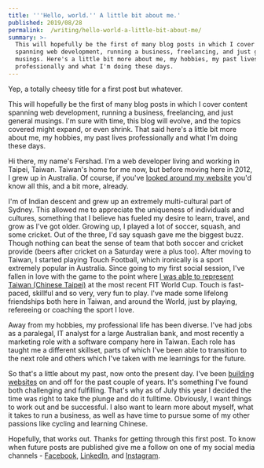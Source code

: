 ```yaml
---
title: '''Hello, world.'' A little bit about me.'
published: 2019/08/28
permalink:  /writing/hello-world-a-little-bit-about-me/
summary: >-
  This will hopefully be the first of many blog posts in which I cover content
  spanning web development, running a business, freelancing, and just general
  musings. Here's a little bit more about me, my hobbies, my past lives
  professionally and what I'm doing these days.
---
```


Yep, a totally cheesy title for a first post but whatever.

This will hopefully be the first of many blog posts in which I cover content spanning web development, running a business, freelancing, and just general musings. I'm sure with time, this blog will evolve, and the topics covered might expand, or even shrink. That said here's a little bit more about me, my hobbies, my past lives professionally and what I'm doing these days.

Hi there, my name's Fershad. I'm a web developer living and working in Taipei, Taiwan. Taiwan's home for me now, but before moving here in 2012, I grew up in Australia. Of course, if you've [looked around my website](https://www.fershad.com/about) you'd know all this, and a bit more, already.

I'm of Indian descent and grew up an extremely multi-cultural part of Sydney. This allowed me to appreciate the uniqueness of individuals and cultures, something that I believe has fueled my desire to learn, travel, and grow as I've got older. Growing up, I played a lot of soccer, squash, and some cricket. Out of the three, I'd say squash gave me the biggest buzz. Though nothing can beat the sense of team that both soccer and cricket provide (beers after cricket on a Saturday were a plus too). After moving to Taiwan, I started playing Touch Football, which ironically is a sport extremely popular in Australia. Since going to my first social session, I've fallen in love with the game to the point where [I was able to represent Taiwan (Chinese Taipei)](https://www.fershad.com/work/chinese-taipei-touch-2019-world-cup/) at the most recent FIT World Cup. Touch is fast-paced, skillful and so very, very fun to play. I've made some lifelong friendships both here in Taiwan, and around the World, just by playing, refereeing or coaching the sport I love.

Away from my hobbies, my professional life has been diverse. I've had jobs as a paralegal, IT analyst for a large Australian bank, and most recently a marketing role with a software company here in Taiwan. Each role has taught me a different skillset, parts of which I've been able to transition to the next role and others which I've taken with me learnings for the future.

So that's a little about my past, now onto the present day. I've been [building websites](https://www.fershad.com/work) on and off for the past couple of years. It's something I've found both challenging and fulfilling. That's why as of July this year I decided the time was right to take the plunge and do it fulltime. Obviously, I want things to work out and be successful. I also want to learn more about myself, what it takes to run a business, as well as have time to pursue some of my other passions like cycling and learning Chinese.

Hopefully, that works out. Thanks for getting through this first post. To know when future posts are published give me a follow on one of my social media channels - [Facebook](https://www.facebook.com/fershad.digital), [LinkedIn](https://www.linkedin.com/company/fershad-digital/), and [Instagram](https://www.instagram.com/fershad.digital/).
